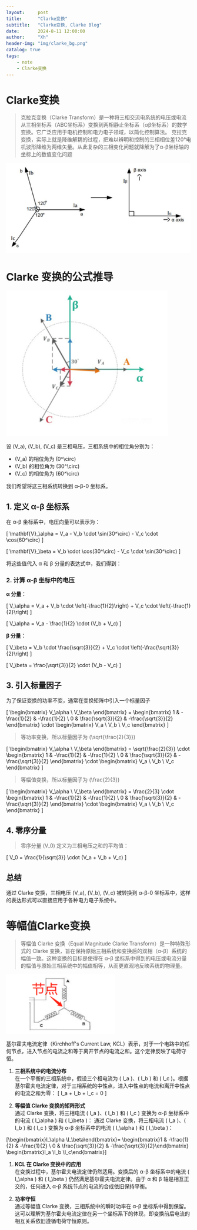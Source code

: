 ```yaml
---
layout:     post
title:      "Clarke变换"
subtitle:   "Clarke变换, Clarke Blog"
date:       2024-8-11 12:00:00
author:     "Xh"
header-img: "img/clarke_bg.png"
catalog: true
tags:
    - note
    - Clarke变换
---
```


# Clarke变换

> 克拉克变换（Clarke Transform）是一种将三相交流电系统的电压或电流从三相坐标系（ABC坐标系）变换到两相静止坐标系（αβ坐标系）的数学变换。它广泛应用于电机控制和电力电子领域，以简化控制算法。
> 克拉克变换，实际上就是降维解耦的过程，把难以辨明和控制的三相相位差120°电机波形降维为两维矢量。从此复杂的三相变化问题就降解为了α-β坐标轴的坐标上的数值变化问题

![img](/img/clarke_1.png)

# Clarke 变换的公式推导

![img](/img/clarke_2.png)

设 \(V_a\), \(V_b\), \(V_c\) 是三相电压，三相系统中的相位角分别为：

- \(V_a\) 的相位角为 \(0^\circ\)
- \(V_b\) 的相位角为 \(30^\circ\)
- \(V_c\) 的相位角为 \(60^\circ\)

我们希望将这三相系统转换到 α-β-0 坐标系。

## 1. 定义 α-β 坐标系

在 α-β 坐标系中，电压向量可以表示为：

\[
\mathbf{V}_\alpha = V_a - V_b \cdot \sin(30^\circ) - V_c \cdot \cos(60^\circ)
\]

\[
\mathbf{V}_\beta = V_b \cdot \cos(30^\circ) - V_c \cdot \sin(30^\circ)
\]

将这些值代入 α 和 β 分量的表达式中，我们得到：

### 2. 计算 α-β 坐标中的电压

**α 分量**：

\[
V_\alpha = V_a + V_b \cdot \left(-\frac{1}{2}\right) + V_c \cdot \left(-\frac{1}{2}\right)
\]

\[
V_\alpha = V_a - \frac{1}{2} \cdot (V_b + V_c)
\]

**β 分量**：

\[
V_\beta = V_b \cdot \frac{\sqrt{3}}{2} + V_c \cdot \left(-\frac{\sqrt{3}}{2}\right)
\]

\[
V_\beta = \frac{\sqrt{3}}{2} \cdot (V_b - V_c)
\]

## 3. 引入标量因子

为了保证变换的功率不变，通常在变换矩阵中引入一个标量因子 

\[
\begin{bmatrix} V_\alpha \\ V_\beta \end{bmatrix} = \begin{bmatrix} 1 & -\frac{1}{2} & -\frac{1}{2} \\ 0 & \frac{\sqrt{3}}{2} & -\frac{\sqrt{3}}{2} \end{bmatrix} \cdot \begin{bmatrix} V_a \\ V_b \\ V_c \end{bmatrix}
\]

 > 等功率变换，所以标量因子为 \(\sqrt{\frac{2}{3}}\)

\[
\begin{bmatrix} V_\alpha \\ V_\beta \end{bmatrix} = \sqrt{\frac{2}{3}} \cdot \begin{bmatrix} 1 & -\frac{1}{2} & -\frac{1}{2} \\ 0 & \frac{\sqrt{3}}{2} & -\frac{\sqrt{3}}{2} \end{bmatrix} \cdot \begin{bmatrix} V_a \\ V_b \\ V_c \end{bmatrix}
\]

> 等幅值变换，所以标量因子为 \(\frac{2}{3}\)
> 
\[
\begin{bmatrix} V_\alpha \\ V_\beta \end{bmatrix} = \frac{2}{3} \cdot \begin{bmatrix} 1 & -\frac{1}{2} & -\frac{1}{2} \\ 0 & \frac{\sqrt{3}}{2} & -\frac{\sqrt{3}}{2} \end{bmatrix} \cdot \begin{bmatrix} V_a \\ V_b \\ V_c \end{bmatrix}
\]

## 4. 零序分量

> 零序分量 \(V_0\) 定义为三相电压之和的平均值：

\[
V_0 = \frac{1}{\sqrt{3}} \cdot (V_a + V_b + V_c)
\]

## 总结

通过 Clarke 变换，三相电压 \(V_a\), \(V_b\), \(V_c\) 被转换到 α-β-0 坐标系中，这样的表达形式可以直接应用于各种电力电子系统中。


# 等幅值Clarke变换

> 等幅值 Clarke 变换（Equal Magnitude Clarke Transform）是一种特殊形式的 Clarke 变换，旨在保持原始三相系统和变换后的双相（α-β）系统的幅值一致。这种变换的目标是使得在 α-β 坐标系中得到的电压或电流分量的幅值与原始三相系统中的幅值相等，从而更直观地反映系统的物理量。

![img](/img/Clarke_3.png)

基尔霍夫电流定律（Kirchhoff's Current Law, KCL）表示，对于一个电路中的任何节点，进入节点的电流之和等于离开节点的电流之和。这个定律反映了电荷守恒。


1. **三相系统中的电流分布**  
   在一个平衡的三相系统中，假设三个相电流为 \( I_a \)、\( I_b \) 和 \( I_c \)。根据基尔霍夫电流定律，对于三相系统的中性点，进入中性点的电流和离开中性点的电流之和为零：
   \[
   I_a + I_b + I_c = 0
   \]

2. **等幅值 Clarke 变换的矩阵形式**  
通过 Clarke 变换，将三相电流 \( I_a \)、\( I_b \) 和 \( I_c \) 变换为 α-β 坐标系中的电流 \( I_\alpha \) 和 \( I_\beta \)：
通过 Clarke 变换，将三相电流 \( I_a \)、\( I_b \) 和 \( I_c \) 变换为 α-β 坐标系中的电流 \( I_\alpha \) 和 \( I_\beta \)：

\[\begin{bmatrix}I_\alpha \\I_\beta\end{bmatrix}=
\begin{bmatrix}1 & -\frac{1}{2} & -\frac{1}{2} \\
0 & \frac{\sqrt{3}}{2} & -\frac{\sqrt{3}}{2}\end{bmatrix}
\begin{bmatrix}I_a \\I_b \\I_c\end{bmatrix}\]

1. **KCL 在 Clarke 变换中的应用**  
   在变换过程中，基尔霍夫电流定律仍然适用。变换后的 α-β 坐标系中的电流 \( I_\alpha \) 和 \( I_\beta \) 仍然满足基尔霍夫电流定律。由于 α 和 β 轴是相互正交的，任何进入 α-β 系统节点的电流的合成依旧保持平衡。

2. **功率守恒**  
   通过等幅值 Clarke 变换，三相系统中的瞬时功率在 α-β 坐标系中得到保留。这可以理解为基尔霍夫电流定律在另一个坐标系下的体现，即变换前后电流的相互关系依旧遵循电荷守恒原则。

